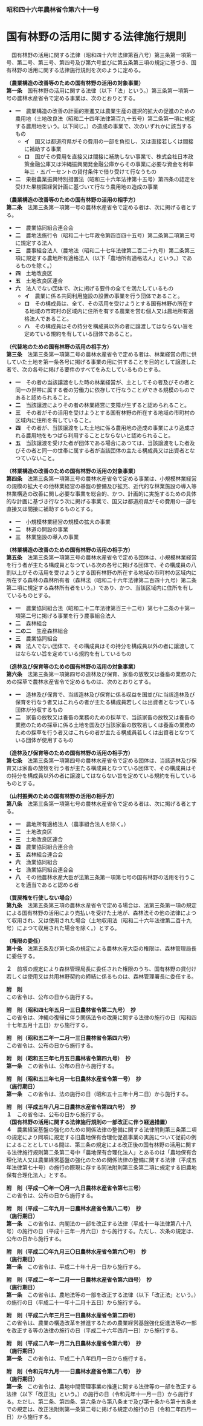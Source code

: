 ### 昭和四十六年農林省令第六十一号  
# 国有林野の活用に関する法律施行規則  
　国有林野の活用に関する法律（昭和四十六年法律第百八号）第三条第一項第一号、第二号、第三号、第四号及び第六号並びに第五条第三項の規定に基づき、国有林野の活用に関する法律施行規則を次のように定める。  
  
**（農業構造の改善等のための国有林野の活用の対象事業）**  
**第一条**　国有林野の活用に関する法律（以下「法」という。）第三条第一項第一号の農林水産省令で定める事業は、次のとおりとする。  
* **一**　農業構造の改善の計画的推進又は農業生産の選択的拡大の促進のための農用地（土地改良法（昭和二十四年法律第百九十五号）第二条第一項に規定する農用地をいう。以下同じ。）の造成の事業で、次のいずれかに該当するもの  
	* **イ**　国又は都道府県がその費用の一部を負担し、又は直接若しくは間接に補助する事業  
	* **ロ**　国がその費用を直接又は間接に補助しない事業で、株式会社日本政策金融公庫又は沖縄振興開発金融公庫からその事業に必要な資金を利率年三・五パーセントの貸付条件で借り受けて行なうもの  
* **二**　果樹農業振興特別措置法（昭和三十六年法律第十五号）第四条の認定を受けた果樹園経営計画に基づいて行なう農用地の造成の事業  
  
**（農業構造の改善等のための国有林野の活用の相手方）**  
**第二条**　法第三条第一項第一号の農林水産省令で定める者は、次に掲げる者とする。  
* **一**　農業協同組合連合会  
* **二**　農地法施行令（昭和二十七年政令第四百四十五号）第二条第二項第三号に規定する法人  
* **三**　農事組合法人（農地法（昭和二十七年法律第二百二十九号）第二条第三項に規定する農地所有適格法人（以下「農地所有適格法人」という。）であるものを除く。）  
* **四**　土地改良区  
* **五**　土地改良区連合  
* **六**　法人でない団体で、次に掲げる要件の全てを満たしているもの  
	* **イ**　農業に係る共同利用施設の設置の事業を行う団体であること。  
	* **ロ**　その構成員は、全て、その活用を受けようとする国有林野の所在する地域の市町村の区域内に住所を有する農業を営む個人又は農地所有適格法人であること。  
	* **ハ**　その構成員はその持分を構成員以外の者に譲渡してはならない旨を定めている規約を有している団体であること。  
  
**（代替地のための国有林野の活用の相手方）**  
**第三条**　法第三条第一項第二号の農林水産省令で定める者は、林業経営の用に供していた土地を第一条各号に掲げる事業の用に供することを目的として譲渡した者で、次の各号に掲げる要件のすべてをみたしているものとする。  
* **一**　その者の当該譲渡をした時の林業経営が、主としてその者及びその者と同一の世帯に属する者の労働力に依存して行なうことができる規模のものであると認められること。  
* **二**　当該譲渡によりその者の林業経営に支障が生ずると認められること。  
* **三**　その者がその活用を受けようとする国有林野の所在する地域の市町村の区域内に住所を有していること。  
* **四**　その者が、当該譲渡をした土地に係る農用地の造成の事業により造成される農用地をもつぱら利用することとならないと認められること。  
* **五**　当該譲渡を受けた者が団体である場合にあつては、当該譲渡をした者及びその者と同一の世帯に属する者が当該団体の主たる構成員又は出資者となつていないこと。  
  
**（林業構造の改善のための国有林野の活用の対象事業）**  
**第四条**　法第三条第一項第三号の農林水産省令で定める事業は、小規模林業経営の規模の拡大その他林業経営の基盤の整備及び拡充、近代的な林業施設の導入等林業構造の改善に関し必要な事業を総合的、かつ、計画的に実施するための具体的な計画に基づき行なう次に掲げる事業で、国又は都道府県がその費用の一部を直接又は間接に補助するものとする。  
* **一**　小規模林業経営の規模の拡大の事業  
* **二**　林道の開設の事業  
* **三**　林業施設の導入の事業  
  
**（林業構造の改善のための国有林野の活用の相手方）**  
**第五条**　法第三条第一項第三号の農林水産省令で定める団体は、小規模林業経営を行う者が主たる構成員となつている次の各号に掲げる団体で、その構成員の八割以上がその活用を受けようとする国有林野の所在する地域の市町村の区域内に所在する森林の森林所有者（森林法（昭和二十六年法律第二百四十九号）第二条第二項に規定する森林所有者をいう。）であり、かつ、当該区域内に住所を有しているものとする。  
* **一**　農業協同組合法（昭和二十二年法律第百三十二号）第七十二条の十第一項第二号に掲げる事業を行う農事組合法人  
* **二**　森林組合  
* **二の二**　生産森林組合  
* **三**　農業協同組合  
* **四**　法人でない団体で、その構成員はその持分を構成員以外の者に譲渡してはならない旨を定めている規約を有しているもの  
  
**（造林及び保育等のための国有林野の活用の対象事業）**  
**第六条**　法第三条第一項第四号の造林及び保育、家畜の放牧又は養畜の業務のための採草で農林水産省令で定めるものは、次のとおりとする。  
* **一**　造林及び保育で、当該造林及び保育に係る収益を国並びに当該造林及び保育を行なう者又はこれらの者が主たる構成員若しくは出資者となつている団体が分収するもの  
* **二**　家畜の放牧又は養畜の業務のための採草で、当該家畜の放牧又は養畜の業務のための採草に係る土地を国及び当該家畜の放牧若しくは養畜の業務のための採草を行う者又はこれらの者が主たる構成員若しくは出資者となつている団体が使用するもの  
  
**（造林及び保育等のための国有林野の活用の相手方）**  
**第七条**　法第三条第一項第四号の農林水産省令で定める団体は、当該造林及び保育又は家畜の放牧を行う者が主たる構成員となつている団体で、その構成員はその持分を構成員以外の者に譲渡してはならない旨を定めている規約を有しているものとする。  
  
**（山村振興のための国有林野の活用の相手方）**  
**第八条**　法第三条第一項第七号の農林水産省令で定める者は、次に掲げる者とする。  
* **一**　農地所有適格法人（農事組合法人を除く。）  
* **二**　土地改良区  
* **三**　土地改良区連合  
* **四**　農業協同組合連合会  
* **五**　森林組合連合会  
* **六**　漁業協同組合  
* **七**　漁業協同組合連合会  
* **八**　その他農林水産大臣が法第三条第一項第七号の国有林野の活用を行うことを適当であると認める者  
  
**（買戻権を行使しない場合）**  
**第九条**　法第五条第三項の農林水産省令で定める場合は、法第三条第一項の規定による国有林野の活用により売払いを受けた土地が、森林法その他の法律によつて収用され、又は使用された場合（土地収用法（昭和二十六年法律第二百十九号）によつて収用された場合を除く。）とする。  
  
**（権限の委任）**  
**第十条**　法第五条及び第七条の規定による農林水産大臣の権限は、森林管理局長に委任する。  
  
**２**　前項の規定により森林管理局長に委任された権限のうち、国有林野の貸付け若しくは使用又は共用林野契約の締結に係るものは、森林管理署長に委任する。  
  
**附　則**  
この省令は、公布の日から施行する。  
  
**附　則（昭和四七年五月一三日農林省令第二九号）　抄**  
この省令は、沖縄の復帰に伴う関係法令の改廃に関する法律の施行の日（昭和四十七年五月十五日）から施行する。  
  
**附　則（昭和五二年一二月一三日農林省令第四六号）**  
この省令は、公布の日から施行する。  
  
**附　則（昭和五三年七月五日農林省令第四九号）　抄**  
**第一条**　この省令は、公布の日から施行する。  
  
**附　則（昭和五三年七月一七日農林水産省令第一号）　抄**  
**（施行期日）**  
**第一条**　この省令は、法の施行の日（昭和五十三年十月二日）から施行する。  
  
**附　則（平成五年八月二日農林水産省令第四六号）　抄**  
**１**　この省令は、公布の日から施行する。  
**（国有林野の活用に関する法律施行規則の一部改正に伴う経過措置）**  
**４**　農業経営基盤の強化のための関係法律の整備に関する法律附則第三条第二項の規定により同項に規定する旧農地保有合理化促進事業の実施について従前の例によることとしている間は、第三条の規定による改正後の国有林野の活用に関する法律施行規則第二条第二号中「農地保有合理化法人」とあるのは「農地保有合理化法人又は農業経営基盤の強化のための関係法律の整備に関する法律（平成五年法律第七十号）の施行の際現に存する同法附則第三条第二項に規定する旧農地保有合理化法人」とする。  
  
**附　則（平成一〇年一〇月一九日農林水産省令第七三号）**  
この省令は、公布の日から施行する。  
  
**附　則（平成一二年九月一日農林水産省令第八二号）　抄**  
**（施行期日）**  
**第一条**　この省令は、内閣法の一部を改正する法律（平成十一年法律第八十八号）の施行の日（平成十三年一月六日）から施行する。ただし、次条の規定は、公布の日から施行する。  
  
**附　則（平成二〇年九月三〇日農林水産省令第六〇号）　抄**  
**（施行期日）**  
**第一条**　この省令は、平成二十年十月一日から施行する。  
  
**附　則（平成二一年一二月一一日農林水産省令第六四号）　抄**  
**（施行期日）**  
**第一条**　この省令は、農地法等の一部を改正する法律（以下「改正法」という。）の施行の日（平成二十一年十二月十五日）から施行する。  
  
**附　則（平成二六年三月三一日農林水産省令第二四号）**  
この省令は、農業の構造改革を推進するための農業経営基盤強化促進法等の一部を改正する等の法律の施行の日（平成二十六年四月一日）から施行する。  
  
**附　則（平成二八年一月二九日農林水産省令第六号）　抄**  
**（施行期日）**  
**第一条**　この省令は、平成二十八年四月一日から施行する。  
  
**附　則（令和元年九月一一日農林水産省令第二八号）　抄**  
**（施行期日）**  
**第一条**　この省令は、農地中間管理事業の推進に関する法律等の一部を改正する法律（以下「改正法」という。）の施行の日（令和元年十一月一日）から施行する。ただし、第二条、第四条、第六条から第八条まで及び第十条から第十五条までの規定は、改正法附則第一条第二号に掲げる規定の施行の日（令和二年四月一日）から施行する。  
  
